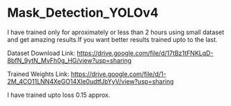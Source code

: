 # Mask_Detection_YOLOv4
I have trained only for aproximately or less than 2 hours using small dataset and get amazing results.If you want better results trained upto to the last.

Dataset Download Link: https://drive.google.com/file/d/17tBz1tFNKLqD-8bfN_9ytN_MvFh0g_HG/view?usp=sharing

Trained Weights Link: https://drive.google.com/file/d/1-2M_4CO11LNN4XeGO14XIe0udtfJbYyV/view?usp=sharing

I have trained upto loss 0.15 approx.
